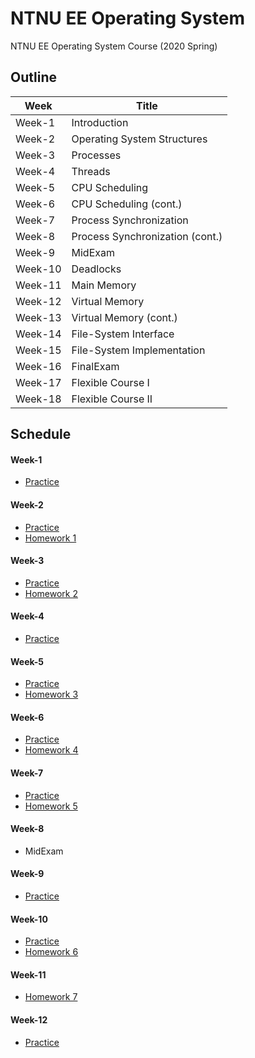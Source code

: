 # NTNU EE Operating System
NTNU EE Operating System Course (2020 Spring)

## Outline 
|Week|Title|
|-|-|
|Week-1|Introduction|
|Week-2|Operating System Structures|
|Week-3|Processes|
|Week-4|Threads|
|Week-5|CPU Scheduling|
|Week-6|CPU Scheduling (cont.)|
|Week-7|Process Synchronization |
|Week-8|Process Synchronization (cont.)|
|Week-9|MidExam|
|Week-10|Deadlocks|
|Week-11|Main Memory|
|Week-12|Virtual Memory|
|Week-13|Virtual Memory (cont.)|
|Week-14|File-System Interface|
|Week-15|File-System Implementation|
|Week-16|FinalExam|
|Week-17|Flexible Course I|
|Week-18|Flexible Course II|

## Schedule
#### Week-1
* [Practice](Week1/PRACTICE1.md)
#### Week-2
* [Practice](Week2/PRACTICE2.md)
* [Homework 1](Week2/HOMEWORK1.md)
#### Week-3
* [Practice](Week3/PRACTICE3.md)
* [Homework 2](Week3/HOMEWORK2.md)
#### Week-4
* [Practice](Week4/PRACTICE4.md)
#### Week-5
* [Practice](Week5/PRACTICE5.md)
* [Homework 3](Week5/HOMEWORK3.md)
#### Week-6
* [Practice](Week6/PRACTICE6.md)
* [Homework 4](Week6/HOMEWORK4.md)
#### Week-7
* [Practice](Week7/PRACTICE7.md)
* [Homework 5](Week7/HOMEWORK5.md)
#### Week-8
* MidExam
#### Week-9
* [Practice](Week9/PRACTICE8.md)
#### Week-10
* [Practice](Week10/PRACTICE9.md)
* [Homework 6](Week10/HOMEWORK6.md)
#### Week-11
* [Homework 7](Week11/HOMEWORK7)
#### Week-12
* [Practice](Week12/PRACTICE10.md)
